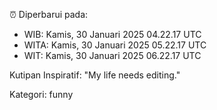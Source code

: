 ⏰ Diperbarui pada:
- WIB: Kamis, 30 Januari 2025 04.22.17 UTC
- WITA: Kamis, 30 Januari 2025 05.22.17 UTC
- WIT: Kamis, 30 Januari 2025 06.22.17 UTC

Kutipan Inspiratif:
"My life needs editing."


Kategori: funny

